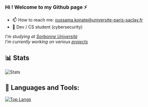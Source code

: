### Hi ! Welcome to my Github page ⚡

- 📫 How to reach me: oussama.konate@universite-paris-saclay.fr
- 🔭 Dev / CS student (cybersecurity)

<p><em>I'm studying at <a href="https://www.sorbonne-universite.fr/">Sorbonne Université</a>
</br>I’m currently working on various <a href="https://github.com/ossm29?tab=repositories">projects</a>
</em></p>

## 📊 Stats
![Stats](https://github-readme-stats.vercel.app/api?username=ossm29&include_all_commits=true&count_private=true&show_icons=true&hide=contribs,prs&border_color=000000)

## 🧰 Languages and Tools:

[![Top Langs](https://github-readme-stats.vercel.app/api/top-langs/?username=ossm29&langs_count=10&layout=compact)](https://github.com/anuraghazra/github-readme-stats)

